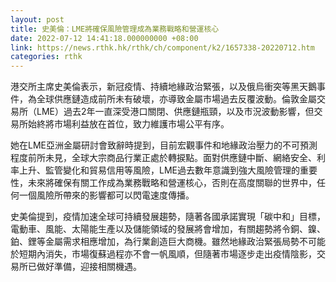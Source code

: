 ```yaml
---
layout: post
title: 史美倫：LME將確保風險管理成為業務戰略和營運核心
date: 2022-07-12 14:41:18.000000000 +08:00
link: https://news.rthk.hk/rthk/ch/component/k2/1657338-20220712.htm
categories: rthk
---
```


港交所主席史美倫表示，新冠疫情、持續地緣政治緊張，以及俄烏衝突等黑天鵝事件，為全球供應鏈造成前所未有破壞，亦導致金屬市場過去反覆波動。倫敦金屬交易所（LME）過去2年一直深受港口關閉、供應鏈瓶頸，以及市況波動影響，但交易所始終將市場利益放在首位，致力維護市場公平有序。

她在LME亞洲金屬研討會致辭時提到，目前宏觀事件和地緣政治壓力的不可預測程度前所未見，全球大宗商品行業正處於轉捩點。面對供應鏈中斷、網絡安全、利率上升、監管變化和貿易信用等風險，LME過去數年意識到強大風險管理的重要性，未來將確保有關工作成為業務戰略和營運核心，否則在高度關聯的世界中，任何一個風險所帶來的影響都可以閃電速度傳播。

史美倫提到，疫情加速全球可持續發展趨勢，隨著各國承諾實現「碳中和」目標，電動車、風能、太陽能生產以及儲能領域的發展將會增加，有關趨勢將令銅、鎳、鉑、鋰等金屬需求相應增加，為行業創造巨大商機。雖然地緣政治緊張局勢不可能於短期內消失，市場復蘇過程亦不會一帆風順，但隨著市場逐步走出疫情陰影，交易所已做好準備，迎接相關機遇。
